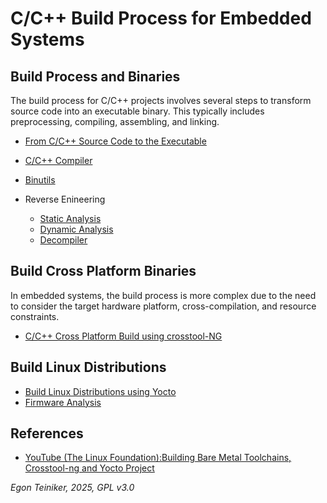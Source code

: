 # C/C++ Build Process for Embedded Systems

## Build Process and Binaries

The build process for C/C++ projects involves several steps to transform 
source code into an executable binary. This typically includes preprocessing, 
compiling, assembling, and linking.

* [From C/C++ Source Code to the Executable](build-steps/README.md)
* [C/C++ Compiler](compiler/README.md)
* [Binutils](binutils/README.md)

* Reverse Enineering
    * [Static Analysis](reverse-engineering/analysis-static/)
    * [Dynamic Analysis](reverse-engineering/analysis-dynamic/)
    * [Decompiler](reverse-engineering/Ghidra/)


## Build Cross Platform Binaries  

In embedded systems, the build process is more complex due to the need 
to consider the target hardware platform, cross-compilation, and resource 
constraints.

* [C/C++ Cross Platform Build using crosstool-NG](cross-platform/README.md)


## Build Linux Distributions  

* [Build Linux Distributions using Yocto](yocto/README.md)
* [Firmware Analysis](reverse-engineering/firmware/)


## References

* [YouTube (The Linux Foundation):Building Bare Metal Toolchains, Crosstool-ng and Yocto Project](https://youtu.be/b0yXASkIIv8?si=tPmf_oFJgk7tPOIk)

*Egon Teiniker, 2025, GPL v3.0*
